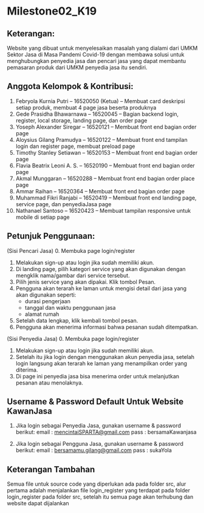# Milestone02_K19

## Keterangan:
Website yang dibuat untuk menyelesaikan masalah yang dialami dari UMKM Sektor Jasa di Masa Pandemi Covid-19 dengan membawa solusi untuk menghubungkan penyedia jasa dan pencari jasa yang dapat membantu pemasaran produk dari UMKM penyedia jasa itu sendiri.

## Anggota Kelompok & Kontribusi:
1. Febryola Kurnia Putri – 16520050 (Ketua) – Membuat card deskripsi setiap produk, membuat 4 page jasa beserta produknya
2. Gede Prasidha Bhawarnawa – 16520045 – Bagian backend login, register, local storage, landing page, dan order page
3. Yoseph Alexander Siregar – 16520121 – Membuat front end bagian order page
4. Aloysius Gilang Pramudya – 16520122 – Membuat front end tampilan login dan register page, membuat preload page
5. Timothy Stanley Setiawan – 16520153 – Membuat front end bagian order page
6. Flavia Beatrix Leoni A. S. – 16520190 – Membuat front end bagian order page
7. Akmal Munggaran – 16520288 – Membuat front end bagian order place page
8. Ammar Raihan – 16520364 – Membuat front end bagian order page
9. Muhammad Fikri Ranjabi – 16520419 – Membuat front end landing page, service page, dan penyediaJasa page
10. Nathanael Santoso – 16520423 – Membuat tampilan responsive untuk mobile di setiap page

## Petunjuk Penggunaan:

(Sisi Pencari Jasa)
0. Membuka page login/register
1. Melakukan sign-up atau login jika sudah memiliki akun.
2. Di landing page, pilih kategori service yang akan digunakan dengan mengklik nama/gambar dari service tersebut.
3. Pilih jenis service yang akan dipakai. Klik tombol Pesan.
4. Pengguna akan terarah ke laman untuk mengisi detail dari jasa yang akan digunakan seperti:
    - durasi pengerjaan
    - tanggal dan waktu penggunaan jasa
    - alamat rumah
5. Setelah data lengkap, klik kembali tombol pesan.
6. Pengguna akan menerima informasi bahwa pesanan sudah ditempatkan. 

(Sisi Penyedia Jasa)
0. Membuka page login/register
1. Melakukan sign-up atau login jika sudah memiliki akun.
2. Setelah itu jika login dengan menggunakan akun penyedia jasa, setelah login langsung akan terarah ke laman yang menampilkan order yang diterima.
3. Di page ini penyedia jasa bisa menerima order untuk melanjutkan pesanan atau menolaknya.

## Username & Password Default Untuk Website KawanJasa
1. Jika login sebagai Penyedia Jasa, gunakan username & password berikut:
    email : mencintaiSPARTA@gmail.com
    pass  : bersamaKawanjasa
   
2. Jika login sebagai Pengguna Jasa, gunakan username & password berikut:
    email : bersamamu.gilang@gmail.com
    pass  : sukaYola
    
## Keterangan Tambahan 
Semua file untuk source code yang diperlukan ada pada folder src, alur pertama adalah menjalankan file login_register yang terdapat pada folder login_register pada folder src, setelah itu semua page akan terhubung dan website dapat dijalankan
